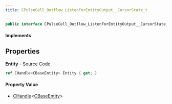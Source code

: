 ```yaml
---
title: CPulseCell_Outflow_ListenForEntityOutput__CursorState_t
---
```


```csharp
public interface CPulseCell_Outflow_ListenForEntityOutput__CursorState_t : ISchemaClass<CPulseCell_Outflow_ListenForEntityOutput__CursorState_t>, ISchemaField, ISchemaClass, INativeHandle
```

#### Implements

## Properties

**Entity** - [Source Code](https://github.com/swiftly-solution/swiftlys2/blob/main/managed/src/SwiftlyS2.Generated/Schemas/Interfaces/CPulseCell_Outflow_ListenForEntityOutput__CursorState_t.cs#L16)

```csharp
ref CHandle<CBaseEntity> Entity { get; }
```

#### Property Value

- [CHandle](/docs/api/shared/natives/chandle-1)<[CBaseEntity](/docs/api/shared/schemadefinitions/cbaseentity)>

